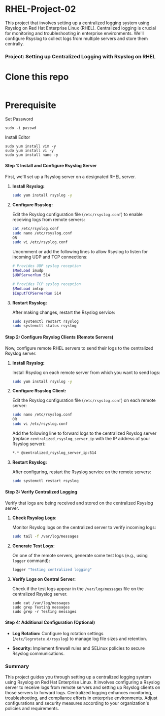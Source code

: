 # RHEL-Project-02

This project that involves setting up a centralized logging system using Rsyslog on Red Hat Enterprise Linux (RHEL). Centralized logging is crucial for monitoring and troubleshooting in enterprise environments. We'll configure Rsyslog to collect logs from multiple servers and store them centrally.

### Project: Setting up Centralized Logging with Rsyslog on RHEL

# Clone this repo
```
```

# Prerequisite
Set Password
```
sudo -i passwd
```
Install Editor
```
sudo yum install vim -y
sudo yum install vi -y
sudo yum install nano -y
```

#### Step 1: Install and Configure Rsyslog Server

First, we'll set up a Rsyslog server on a designated RHEL server.

1. **Install Rsyslog:**

   ```bash
   sudo yum install rsyslog -y
   ```

2. **Configure Rsyslog:**

   Edit the Rsyslog configuration file (`/etc/rsyslog.conf`) to enable receiving logs from remote servers:

   ```bash
   cat /etc/rsyslog.conf
   sudo nano /etc/rsyslog.conf
   OR
   sudo vi /etc/rsyslog.conf
   ```

   Uncomment or add the following lines to allow Rsyslog to listen for incoming UDP and TCP connections:

   ```bash
   # Provides UDP syslog reception
   $ModLoad imudp
   $UDPServerRun 514

   # Provides TCP syslog reception
   $ModLoad imtcp
   $InputTCPServerRun 514
   ```

3. **Restart Rsyslog:**

   After making changes, restart the Rsyslog service:

   ```bash
   sudo systemctl restart rsyslog
   sudo systemctl status rsyslog
   ```

#### Step 2: Configure Rsyslog Clients (Remote Servers)

Now, configure remote RHEL servers to send their logs to the centralized Rsyslog server.

1. **Install Rsyslog:**

   Install Rsyslog on each remote server from which you want to send logs:

   ```bash
   sudo yum install rsyslog -y
   ```

2. **Configure Rsyslog Client:**

   Edit the Rsyslog configuration file (`/etc/rsyslog.conf`) on each remote server:

   ```bash
   sudo nano /etc/rsyslog.conf
   OR
   sudo vi /etc/rsyslog.conf
   ```

   Add the following line to forward logs to the centralized Rsyslog server (replace `centralized_rsyslog_server_ip` with the IP address of your Rsyslog server):

   ```bash
   *.* @centralized_rsyslog_server_ip:514
   ```

3. **Restart Rsyslog:**

   After configuring, restart the Rsyslog service on the remote servers:

   ```bash
   sudo systemctl restart rsyslog
   ```

#### Step 3: Verify Centralized Logging

Verify that logs are being received and stored on the centralized Rsyslog server.

1. **Check Rsyslog Logs:**

   Monitor Rsyslog logs on the centralized server to verify incoming logs:

   ```bash
   sudo tail -f /var/log/messages
   ```

2. **Generate Test Logs:**

   On one of the remote servers, generate some test logs (e.g., using `logger` command):

   ```bash
   logger "Testing centralized logging"
   ```

3. **Verify Logs on Central Server:**

   Check if the test logs appear in the `/var/log/messages` file on the centralized Rsyslog server.
   ```
   sudo cat /var/log/messages
   sudo grep Testing messages
   sudo grep -r Testing messages
   ```

#### Step 4: Additional Configuration (Optional)

- **Log Rotation:** Configure log rotation settings (`/etc/logrotate.d/rsyslog`) to manage log file sizes and retention.
  
- **Security:** Implement firewall rules and SELinux policies to secure Rsyslog communications.

### Summary

This project guides you through setting up a centralized logging system using Rsyslog on Red Hat Enterprise Linux. It involves configuring a Rsyslog server to receive logs from remote servers and setting up Rsyslog clients on those servers to forward logs. Centralized logging enhances monitoring, troubleshooting, and compliance efforts in enterprise environments. Adjust configurations and security measures according to your organization's policies and requirements.
